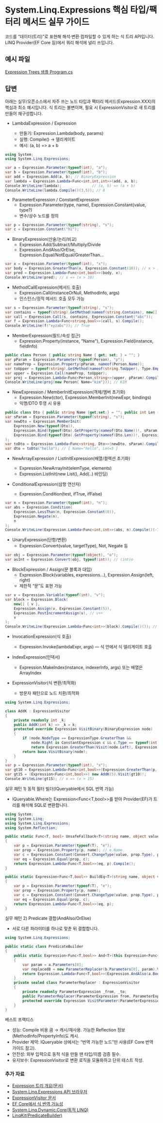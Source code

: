 # System.Linq.Expressions 핵심 타입/팩터리 메서드 실무 가이드
코드를 “데이터(트리)”로 표현해 해석·변환·컴파일할 수 있게 하는 식 트리 API입니다. LINQ Provider(EF Core 등)에서 쿼리 해석에 널리 쓰입니다.

## 예시 파일
[Expression Trees 샘플 Program.cs](https://github.com/dotnet/samples/blob/main/snippets/csharp/expression-trees/ExpressionTrees/Program.cs)

## 답변
아래는 실무/오픈소스에서 자주 쓰는 노드 타입과 팩터리 메서드(Expression.XXX)의 핵심과 최소 예시입니다. 식 트리는 불변이며, 필요 시 ExpressionVisitor로 새 트리를 만들어 재구성합니다.

- LambdaExpression / Expression<TDelegate>
  - 만들기: Expression.Lambda<T>(body, params)
  - 실행: Compile() → 델리게이트
  - 예시: (a, b) => a + b
````csharp
using System;
using System.Linq.Expressions;

var a = Expression.Parameter(typeof(int), "a");
var b = Expression.Parameter(typeof(int), "b");
var add = Expression.Add(a, b); // BinaryExpression
var lambda = Expression.Lambda<Func<int,int,int>>(add, a, b);
Console.WriteLine(lambda);              // (a, b) => (a + b)
Console.WriteLine(lambda.Compile()(3,5)); // 8
````

- ParameterExpression / ConstantExpression
  - Expression.Parameter(type, name), Expression.Constant(value, type?)
  - 변수/상수 노드를 정의
````csharp
var p = Expression.Parameter(typeof(string), "s");
var c = Expression.Constant("hi");
````

- BinaryExpression(산술/논리/비교)
  - Expression.Add/Subtract/Multiply/Divide
  - Expression.AndAlso/OrElse, Expression.Equal/NotEqual/GreaterThan…
````csharp
var x = Expression.Parameter(typeof(int), "x");
var body = Expression.GreaterThan(x, Expression.Constant(10)); // x > 10
var pred = Expression.Lambda<Func<int,bool>>(body, x);
Console.WriteLine(pred); // x => (x > 10)
````

- MethodCallExpression(메서드 호출)
  - Expression.Call(instanceOrNull, MethodInfo, args)
  - 인스턴스/정적 메서드 호출 모두 가능
````csharp
var s = Expression.Parameter(typeof(string), "s");
var contains = typeof(string).GetMethod(nameof(string.Contains), new[] { typeof(string) })!;
var call = Expression.Call(s, contains, Expression.Constant("abc"));
var f = Expression.Lambda<Func<string,bool>>(call, s).Compile();
Console.WriteLine(f("xyzabc")); // True
````

- MemberExpression(필드/속성 접근)
  - Expression.Property(instance, "Name"), Expression.Field(instance, fieldInfo)
````csharp
public class Person { public string Name { get; set; } = ""; }
var pParam = Expression.Parameter(typeof(Person), "p");
var nameProp = Expression.Property(pParam, nameof(Person.Name));
var toUpper = typeof(string).GetMethod(nameof(string.ToUpper), Type.EmptyTypes)!;
var upper = Expression.Call(nameProp, toUpper);
var proj = Expression.Lambda<Func<Person,string>>(upper, pParam).Compile();
Console.WriteLine(proj(new Person{ Name="kim"})); // KIM
````

- NewExpression / MemberInitExpression(객체/멤버 초기화)
  - Expression.New(ctor), Expression.MemberInit(newExpr, bindings)
  - 익명/DTO 투영 시 유용
````csharp
public class Dto { public string Name {get;set;} = ""; public int Len {get;set;} }
var sParam = Expression.Parameter(typeof(string), "s");
var newDto = Expression.MemberInit(
    Expression.New(typeof(Dto)),
    Expression.Bind(typeof(Dto).GetProperty(nameof(Dto.Name))!, sParam),
    Expression.Bind(typeof(Dto).GetProperty(nameof(Dto.Len))!, Expression.Property(sParam, nameof(string.Length)))
);
var toDto = Expression.Lambda<Func<string, Dto>>(newDto, sParam).Compile();
var dto = toDto("hello"); // { Name="hello", Len=5 }
````

- NewArrayExpression / ListInitExpression(배열/컬렉션 초기화)
  - Expression.NewArrayInit(elemType, elements)
  - Expression.ListInit(new List<T>(), Add(..) 바인딩)

- ConditionalExpression(삼항 연산자)
  - Expression.Condition(test, ifTrue, ifFalse)
````csharp
var n = Expression.Parameter(typeof(int), "n");
var abs = Expression.Condition(
    Expression.LessThan(n, Expression.Constant(0)),
    Expression.Negate(n),
    n
);
Console.WriteLine(Expression.Lambda<Func<int,int>>(abs, n).Compile()(-7)); // 7
````

- UnaryExpression(단항/변환)
  - Expression.Convert(value, targetType), Not, Negate 등
````csharp
var obj = Expression.Parameter(typeof(object), "o");
var asInt = Expression.Convert(obj, typeof(int)); // (int)o
````

- BlockExpression / Assign(문 블록과 대입)
  - Expression.Block(variables, expressions…), Expression.Assign(left, right)
  - 제한적 “문”도 표현 가능
````csharp
var v = Expression.Variable(typeof(int), "v");
var block = Expression.Block(
    new[] { v },
    Expression.Assign(v, Expression.Constant(5)),
    Expression.PostIncrementAssign(v), // v++
    v
);
Console.WriteLine(Expression.Lambda<Func<int>>(block).Compile()()); // 6
````

- InvocationExpression(식 호출)
  - Expression.Invoke(lambdaExpr, args) — 식 안에서 식 델리게이트 호출

- IndexExpression(인덱서)
  - Expression.MakeIndex(instance, indexerInfo, args) 또는 배열은 ArrayIndex

- ExpressionVisitor(식 변환/최적화)
  - 방문자 패턴으로 노드 치환/최적화
````csharp
using System.Linq.Expressions;

class AddK : ExpressionVisitor
{
    private readonly int _k;
    public AddK(int k) => _k = k;
    protected override Expression VisitBinary(BinaryExpression node)
    {
        if (node.NodeType == ExpressionType.GreaterThan &&
            node.Right is ConstantExpression c && c.Type == typeof(int))
            return Expression.GreaterThan(Visit(node.Left), Expression.Constant((int)c.Value! + _k));
        return base.VisitBinary(node);
    }
}
var p = Expression.Parameter(typeof(int), "x");
var gt10 = Expression.Lambda<Func<int,bool>>(Expression.GreaterThan(p, Expression.Constant(10)), p);
var gt15 = (Expression<Func<int,bool>>) new AddK(5).Visit(gt10)!;
Console.WriteLine(gt15); // x => (x > 15)
````

실무 패턴 1) 동적 필터 빌더(IQueryable에서 SQL 번역 가능)
- IQueryable.Where는 Expression<Func<T,bool>>를 받아 Provider(EF)가 트리를 해석해 SQL로 변환합니다.
````csharp
using System;
using System.Linq;
using System.Linq.Expressions;
using System.Reflection;

public static Func<T, bool> UnsafeFallback<T>(string name, object value) // IEnumerable용
{
    var p = Expression.Parameter(typeof(T), "e");
    var prop = Expression.Property(p, name); // e.Name
    var c = Expression.Constant(Convert.ChangeType(value, prop.Type), prop.Type);
    var eq = Expression.Equal(prop, c);
    return Expression.Lambda<Func<T,bool>>(eq, p).Compile();
}

public static Expression<Func<T,bool>> BuildEq<T>(string name, object value) // IQueryable용
{
    var p = Expression.Parameter(typeof(T), "e");
    var prop = Expression.Property(p, name);
    var c = Expression.Constant(Convert.ChangeType(value, prop.Type), prop.Type);
    var eq = Expression.Equal(prop, c);
    return Expression.Lambda<Func<T,bool>>(eq, p);
}
````

실무 패턴 2) Predicate 결합(AndAlso/OrElse)
- 서로 다른 파라미터를 하나로 맞춘 뒤 결합합니다.
````csharp
using System.Linq.Expressions;

public static class PredicateBuilder
{
    public static Expression<Func<T,bool>> And<T>(this Expression<Func<T,bool>> a, Expression<Func<T,bool>> b)
    {
        var param = a.Parameters[0];
        var replacedB = new ParameterReplacer(b.Parameters[0], param).Visit(b.Body)!;
        return Expression.Lambda<Func<T,bool>>(Expression.AndAlso(a.Body, replacedB), param);
    }
    private sealed class ParameterReplacer : ExpressionVisitor
    {
        private readonly ParameterExpression _from, _to;
        public ParameterReplacer(ParameterExpression from, ParameterExpression to) => (_from, _to) = (from, to);
        protected override Expression VisitParameter(ParameterExpression node) => node == _from ? _to : node;
    }
}
````

베스트 프랙티스
- 성능: Compile 비용 큼 → 캐시/재사용. 가능한 Reflection 정보(MethodInfo/PropertyInfo)도 캐시.
- Provider 제약: IQueryable 상에서는 “번역 가능한 노드”만 사용(EF Core 번역 가이드 참고).
- 안전성: 외부 입력으로 동적 식을 만들 땐 타입/이름 검증 필수.
- 유지보수: ExpressionVisitor로 변환 로직을 모듈화하고 단위 테스트 작성.

### 추가 자료
- [Expression 트리 개요(문서)](https://learn.microsoft.com/dotnet/csharp/expression-trees)
- [System.Linq.Expressions API 브라우저](https://learn.microsoft.com/dotnet/api/system.linq.expressions)
- [ExpressionVisitor 문서](https://learn.microsoft.com/dotnet/api/system.linq.expressions.expressionvisitor)
- [EF Core에서 식 번역 가능성](https://learn.microsoft.com/ef/core/querying/complex-query-operators)
- [System.Linq.Dynamic.Core(동적 LINQ)](https://github.com/StefH/System.Linq.Dynamic.Core)
- [LinqKit(PredicateBuilder)](https://github.com/scottksmith95/LINQKit)